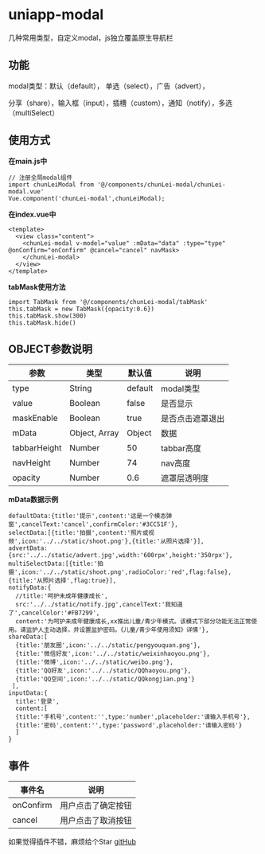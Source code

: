 # uniapp-modal

几种常用类型，自定义modal，js独立覆盖原生导航栏

## 功能
modal类型：默认（default）， 单选（select），广告（advert），

分享（share），输入框（input），插槽（custom），通知（notify），多选（multiSelect）

## 使用方式

**在main.js中**  

~~~
// 注册全局modal组件
import chunLeiModal from '@/components/chunLei-modal/chunLei-modal.vue'
Vue.component('chunLei-modal',chunLeiModal);
~~~

**在index.vue中**  

~~~
<template>
  <view class="content">
    <chunLei-modal v-model="value" :mData="data" :type="type" @onConfirm="onConfirm" @cancel="cancel" navMask>
    </chunLei-modal>
  </view>
</template>
~~~

**tabMask使用方法**  

~~~
import TabMask from '@/components/chunLei-modal/tabMask'
this.tabMask = new TabMask({opacity:0.6})
this.tabMask.show(300)
this.tabMask.hide()
~~~

## OBJECT参数说明

| 参数 | 类型 | 默认值 | 说明 |
| --- | --- | --- | --- |
| type | String | default | modal类型 |
| value | Boolean | false | 是否显示 |
| maskEnable | Boolean | true | 是否点击遮罩退出 |
| mData | Object, Array | Object | 数据 |
| tabbarHeight | Number | 50 | tabbar高度 |
| navHeight | Number | 74 | nav高度 |
| opacity | Number | 0.6 | 遮罩层透明度 |

**mData数据示例**  

~~~
defaultData:{title:'提示',content:'这是一个模态弹窗',cancelText:'cancel',confirmColor:'#3CC51F'},
selectData:[{title:'拍摄',content:'照片或视频',icon:'../../static/shoot.png'},{title:'从照片选择'}],
advertData:{src:'../../static/advert.jpg',width:'600rpx',height:'350rpx'},
multiSelectData:[{title:'拍摄',icon:'../../static/shoot.png',radioColor:'red',flag:false},{title:'从照片选择',flag:true}],
notifyData:{	
  //title:'呵护未成年健康成长',
  src:'../../static/notify.jpg',cancelText:'我知道了',cancelColor:'#FB7299',
  content:'为呵护未成年健康成长,xx推出儿童/青少年模式。该模式下部分功能无法正常使用。请监护人主动选择，并设置监护密码。《儿童/青少年使用须知》详情'},
shareData:[
  {title:'朋友圈',icon:'../../static/pengyouquan.png'},
  {title:'微信好友',icon:'../../static/weixinhaoyou.png'},
  {title:'微博',icon:'../../static/weibo.png'},
  {title:'QQ好友',icon:'../../static/QQhaoyou.png'},
  {title:'QQ空间',icon:'../../static/QQkongjian.png'}
 ],
inputData:{
  title:'登录',
  content:[
  {title:'手机号',content:'',type:'number',placeholder:'请输入手机号'},
  {title:'密码',content:'',type:'password',placeholder:'请输入密码'}
  ]
}
~~~

## 事件

| 事件名 | 说明 |
| ---  | --- |
| onConfirm | 用户点击了确定按钮 |
| cancel | 用户点击了取消按钮 |

如果觉得插件不错，麻烦给个Star [gitHub](https://github.com/15157757001/uniapp-modal)
